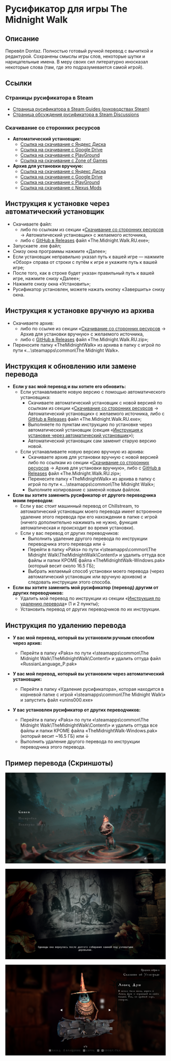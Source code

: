# Русификатор для игры The Midnight Walk

## Описание

Перевёл Dontaz. Полностью готовый ручной перевод с вычиткой и редактурой. Сохранены смыслы игры слов, некоторые шутки и нарицательные имена. В меру своих сил литературно иносказал некоторые слова (там, где это подразумевается самой игрой).

## Ссылки

### Страницы русификатора в Steam

- [Страница русификатора в Steam Guides (руководствах Steam)](https://steamcommunity.com/sharedfiles/filedetails/?id=3480297954)
- [Страница обсуждения русификатора в Steam Discussions](https://steamcommunity.com/app/2863640/discussions/0/596277279406979971/)

### Скачивание со сторонних ресурсов

- **Автоматический установщик:**
  - [Ссылка на скачивание с Яндекс Диска](https://disk.yandex.ru/d/J4EwEZ5ByxWDAQ)
  - [Ссылка на скачивание с Google Drive](https://drive.google.com/file/d/1fZdoeMvyBcMiQ4_iYgu4d3ja_JtkiU9V/view)
  - [Ссылка на скачивание с PlayGround](https://www.playground.ru/midnight_walk/file/the_midnight_walk_rusifikator_teksta_v2_3_20250703_dontaz-1770014)
  - [Ссылка на скачивание с Zone of Games](https://www.zoneofgames.ru/games/midnight_walk_the/files/10124.html)
- **Архив для установки вручную:**
  - [Ссылка на скачивание с Яндекс Диска](https://disk.yandex.ru/d/OmadX8Tt7EnMZA)
  - [Ссылка на скачивание с Google Drive](https://drive.google.com/file/d/1rRnrQlqRlV2D8ls2QPruRPfODQC-_Yok/view)
  - [Ссылка на скачивание с PlayGround](https://www.playground.ru/midnight_walk/file/the_midnight_walk_rusifikator_teksta_v2_3_20250703_dontaz-1770014)
  - [Ссылка на скачивание с Nexus Mods](https://www.nexusmods.com/themidnightwalk/mods/8?tab=description)

## Инструкция к установке через автоматический установщик

- Скачиваете файл:
  - либо по ссылкам из секции «[Скачивание со сторонних ресурсов](github.com/Dontaz/themidnightwalk-ru/tree/main?tab=readme-ov-file#скачивание-со-сторонних-ресурсов) → Автоматический установщик» с желаемого источника,
  - либо с [GitHub в Releases](https://github.com/Dontaz/themidnightwalk-ru/releases) файл «The.Midnight.Walk.RU.exe»;
- Запускаете .exe файл;
- Снизу окна программы нажмите «Далее»;
- Если установщик неправильно указал путь к вашей игре — нажмите «Обзор» справа от строки с путём к игре и укажите путь к вашей игре;
- После того, как в строке будет указан правильный путь к вашей игре, нажмите снизу «Далее»;
- Нажмите снизу окна «Установить»;
- Русификатор установлен, можете нажать кнопку «Завершить» снизу окна.

## Инструкция к установке вручную из архива
- Скачиваете архив:
  - либо по ссылке из секции «[Скачивание со сторонних ресурсов](github.com/Dontaz/themidnightwalk-ru/tree/main?tab=readme-ov-file#скачивание-со-сторонних-ресурсов) → Архив для установки вручную» с желаемого источника,
  - либо с [GitHub в Releases](https://github.com/Dontaz/themidnightwalk-ru/releases) файл «The.Midnight.Walk.RU.zip»;
- Переносите папку «TheMidnightWalk» из архива в папку с игрой по пути «...\steamapps\common\The Midnight Walk».

## Инструкция к обновлению или замене перевода

- **Если у вас мой перевод и вы хотите его обновить:**
  - Если устанавливаете новую версию с помощью автоматического установщика:
    - Скачиваете автоматический установщик с новой версией по ссылкам из секции «[Скачивание со сторонних ресурсов](github.com/Dontaz/themidnightwalk-ru/tree/main?tab=readme-ov-file#скачивание-со-сторонних-ресурсов) → Автоматический установщик» с желаемого источника, либо с [GitHub в Releases](https://github.com/Dontaz/themidnightwalk-ru/releases) файл «The.Midnight.Walk.RU.exe»;
    - Выполняете по пунктам инструкцию по установке через автоматический установщик (секция «[Инструкция к установке через автоматический установщик](https://github.com/Dontaz/themidnightwalk-ru/tree/main?tab=readme-ov-file#%D0%B8%D0%BD%D1%81%D1%82%D1%80%D1%83%D0%BA%D1%86%D0%B8%D1%8F-%D0%BA-%D1%83%D1%81%D1%82%D0%B0%D0%BD%D0%BE%D0%B2%D0%BA%D0%B5-%D1%87%D0%B5%D1%80%D0%B5%D0%B7-%D0%B0%D0%B2%D1%82%D0%BE%D0%BC%D0%B0%D1%82%D0%B8%D1%87%D0%B5%D1%81%D0%BA%D0%B8%D0%B9-%D1%83%D1%81%D1%82%D0%B0%D0%BD%D0%BE%D0%B2%D1%89%D0%B8%D0%BA)»);
    - Автоматический установщик сам заменит старую версию новой.
  - Если устанавливаете новую версию вручную из архива:
    - Скачиваете архив для установки вручную с новой версией либо по ссылкам из секции «[Скачивание со сторонних ресурсов](github.com/Dontaz/themidnightwalk-ru/tree/main?tab=readme-ov-file#скачивание-со-сторонних-ресурсов) → Архив для установки вручную», либо с [GitHub в Releases](https://github.com/Dontaz/themidnightwalk-ru/releases) файл «The.Midnight.Walk.RU.zip»;
    - Перенесите папку «TheMidnightWalk» из архива в папку с игрой по пути «...\steamapps\common\The Midnight Walk»;
    - Выполните копирование с заменой новым файлом.
- **Если вы хотите заменить русификатор от другого переводчика моим переводом:**
  - Если у вас стоит машинный перевод от Chillstream, то автоматический установщик моего перевода имеет встроенное удаление этого перевода при его нахождении в папке с игрой (ничего дополнительно нажимать не нужно, функция автоматическая и происходит во время установки).
  - Если у вас перевод от других переводчиков:
    - Выполнить удаление другого перевода по инструкции переводчика этого перевода или ↓
    - Перейти в папку «Paks» по пути «\steamapps\common\The Midnight Walk\TheMidnightWalk\Content\» и удалить оттуда все файлы и папки КРОМЕ файла «TheMidnightWalk-Windows.pak» (который весит около 16.5 ГБ);
    - Выбрать желаемый способ установки моего перевода (через автоматический установщик или вручную архивом) и следовать инструкции этого способа.
- **Если вы хотите заменить мой русификатор (перевод) другим от других переводчиков:**
  - Удалить мой перевод по инструкции из секции «[Инструкция по удалению перевода](https://github.com/Dontaz/themidnightwalk-ru/edit/main/README.md#%D0%B8%D0%BD%D1%81%D1%82%D1%80%D1%83%D0%BA%D1%86%D0%B8%D1%8F-%D0%BF%D0%BE-%D1%83%D0%B4%D0%B0%D0%BB%D0%B5%D0%BD%D0%B8%D1%8E-%D0%BF%D0%B5%D1%80%D0%B5%D0%B2%D0%BE%D0%B4%D0%B0)» (1 и 2 пункты);
  - Установить перевод от других переводчиков по их инструкции.

## Инструкция по удалению перевода

- **У вас мой перевод, который вы установили ручным способом через архив:**
  - Перейти в папку «Paks» по пути «\steamapps\common\The Midnight Walk\TheMidnightWalk\Content\» и удалить оттуда файл «RussianLanguage_P.pak»

- **У вас мой перевод, который вы установили через автоматический установщик:**
  - Перейти в папку «Удаление русификатора», которая находится в корневой папке с игрой «\steamapps\common\The Midnight Walk\» и запустить файл «unins000.exe»

- **У вас установлен русификатор от других переводчиков:**
  - Перейти в папку «Paks» по пути «\steamapps\common\The Midnight Walk\TheMidnightWalk\Content\» и удалить оттуда все файлы и папки КРОМЕ файла «TheMidnightWalk-Windows.pak» (который весит ~16.5 ГБ) или ↓
  - Выполнить удаление другого перевода по инструкции переводчика этого перевода.

## Пример перевода (Скриншоты)

![img1](https://github.com/Dontaz/themidnightwalk-ru/blob/main/%D0%9F%D1%80%D0%B8%D0%BC%D0%B5%D1%80%20%D0%BF%D0%B5%D1%80%D0%B5%D0%B2%D0%BE%D0%B4%D0%B0/%D0%9F%D1%80%D0%B8%D0%BC%D0%B5%D1%80%20%D0%93%D0%BB%D0%B0%D0%B2%D0%BD%D0%BE%D0%B5%20%D0%9C%D0%B5%D0%BD%D1%8E.png)

![img2](https://github.com/Dontaz/themidnightwalk-ru/blob/main/%D0%9F%D1%80%D0%B8%D0%BC%D0%B5%D1%80%20%D0%BF%D0%B5%D1%80%D0%B5%D0%B2%D0%BE%D0%B4%D0%B0/%D0%9F%D1%80%D0%B8%D0%BC%D0%B5%D1%80%20%D0%94%D0%B8%D0%B0%D0%BB%D0%BE%D0%B3%D0%BE%D0%B2%D0%BE%D0%B5%20%D0%9E%D0%BA%D0%BD%D0%BE.png)

![img3](https://github.com/Dontaz/themidnightwalk-ru/blob/main/%D0%9F%D1%80%D0%B8%D0%BC%D0%B5%D1%80%20%D0%BF%D0%B5%D1%80%D0%B5%D0%B2%D0%BE%D0%B4%D0%B0/%D0%9F%D1%80%D0%B8%D0%BC%D0%B5%D1%80%20%D0%9E%D0%BF%D0%B8%D1%81%D0%B0%D0%BD%D0%B8%D0%B5%20%D0%A4%D0%B8%D0%B3%D1%83%D1%80%D0%BA%D0%B8.png)


